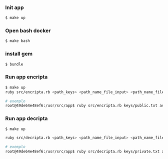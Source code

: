 ### Init app 

```bash
$ make up
```
### Open bash docker 

```bash
$ make bash
```

### install gem 

```bash
$ bundle
```

### Run app encripta

```bash 
$ make up
ruby src/encripta.rb <path_keys> <path_name_file_input> <path_name_file_output>

# exemplo
root@49de64e48ef6:/usr/src/app$ ruby src/encripta.rb keys/public.txt assets/input.txt assets/output.txt
```

### Run app decripta

```bash 
$ make up

ruby src/decripta.rb <path_keys> <path_name_file_input> <path_name_file_output>

# exemplo
root@49de64e48ef6:/usr/src/app$ ruby src/decripta.rb keys/private.txt assets/output.txt assets/input.txt
```